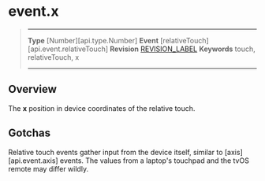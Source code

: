 
# event.x

> --------------------- ------------------------------------------------------------------------------------------
> __Type__              [Number][api.type.Number]
> __Event__             [relativeTouch][api.event.relativeTouch]
> __Revision__          [REVISION_LABEL](REVISION_URL)
> __Keywords__          touch, relativeTouch, x
> --------------------- ------------------------------------------------------------------------------------------

## Overview

The __x__ position in device coordinates of the relative touch.

## Gotchas

Relative touch events gather input from the device itself, similar to [axis][api.event.axis] events. The values from a laptop's touchpad and the tvOS remote may differ wildly.
